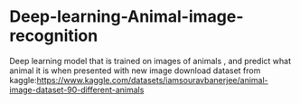 # Deep-learning-Animal-image-recognition
Deep learning model that is trained on images of animals , and predict what animal it is when presented with new image
download dataset from kaggle:https://www.kaggle.com/datasets/iamsouravbanerjee/animal-image-dataset-90-different-animals
